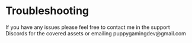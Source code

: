 # Troubleshooting

<aside class="notice">
If you have any issues please feel free to contact me in the support Discords for the covered assets or emailing puppygamingdev@gmail.com
</aside>

